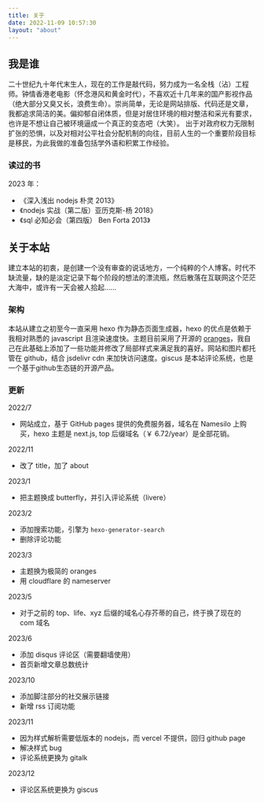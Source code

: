 ```yaml
---
title: 关于
date: 2022-11-09 10:57:30
layout: "about"
---
```


## 我是谁

二十世纪九十年代末生人，现在的工作是敲代码，努力成为一名全栈（沾）工程师。钟情香港老电影（怀念港风和黄金时代），不喜欢近十几年来的国产影视作品（绝大部分又臭又长，浪费生命）。崇尚简单，无论是网站排版、代码还是文章，我都追求简洁的美。偏抑郁自闭体质，但是对居住环境的相对整洁和采光有要求，也许是不想让自己被环境逼成一个真正的变态吧（大笑）。
出于对政府权力无限制扩张的恐惧，以及对相对公平社会分配机制的向往，目前人生的一个重要阶段目标是移民，为此我做的准备包括学外语和积累工作经验。

### 读过的书

2023 年：

- 《深入浅出 nodejs 朴灵 2013》
- 《nodejs 实战（第二版）亚历克斯-杨 2018》
- 《sql 必知必会（第四版） Ben Forta 2013》

## 关于本站

建立本站的初衷，是创建一个没有审查的说话地方，一个纯粹的个人博客。时代不缺流量，缺的是淡定记录下每个阶段的想法的漂流瓶，然后散落在互联网这个茫茫大海中，或许有一天会被人拾起……

### 架构

本站从建立之初至今一直采用 hexo 作为静态页面生成器，hexo 的优点是依赖于我相对熟悉的 javascript 且渲染速度快。主题目前采用了开源的 [oranges](https://github.com/zchengsite/hexo-theme-oranges)，我自己在此基础上添加了一些功能并修改了局部样式来满足我的喜好。网站和图片都托管在 github，结合 jsdelivr cdn 来加快访问速度。giscus 是本站评论系统，也是一个基于github生态链的开源产品。

### 更新

2022/7

- 网站成立，基于 GitHub pages 提供的免费服务器，域名在 Namesilo 上购买，hexo 主题是 next.js, top 后缀域名（￥ 6.72/year）是全部花销。

2022/11

- 改了 title，加了 about

2023/1

- 把主题换成 butterfly，并引入评论系统（livere）

2023/2

- 添加搜索功能，引擎为 `hexo-generator-search`
- 删除评论功能

2023/3

- 主题换为极简的 oranges
- 用 cloudflare 的 nameserver

2023/5

- 对于之前的 top、life、xyz 后缀的域名心存芥蒂的自己，终于换了现在的 com 域名

2023/6

- 添加 disqus 评论区（需要翻墙使用）
- 首页新增文章总数统计

2023/10

- 添加脚注部分的社交展示链接
- 新增 rss 订阅功能

2023/11

- 因为样式解析需要低版本的 nodejs，而 vercel 不提供，回归 github page
- 解决样式 bug
- 评论系统更换为 gitalk

2023/12

- 评论区系统更换为 giscus
